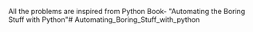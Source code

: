 All the problems are inspired from Python Book- "Automating the Boring Stuff with Python"# Automating_Boring_Stuff_with_python
